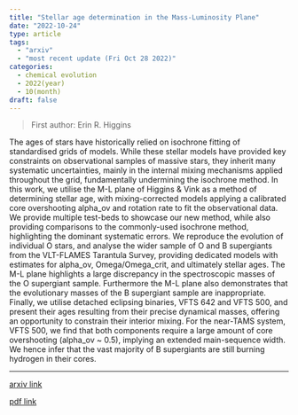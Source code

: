 ```yaml
---
title: "Stellar age determination in the Mass-Luminosity Plane"
date: "2022-10-24"
type: article
tags:
  - "arxiv"
  - "most recent update (Fri Oct 28 2022)"
categories:
  - chemical evolution
  - 2022(year)
  - 10(month)
draft: false
---
```


> First author: Erin R. Higgins

 The ages of stars have historically relied on isochrone fitting of
standardised grids of models. While these stellar models have provided key
constraints on observational samples of massive stars, they inherit many
systematic uncertainties, mainly in the internal mixing mechanisms applied
throughout the grid, fundamentally undermining the isochrone method. In this
work, we utilise the M-L plane of Higgins & Vink as a method of determining
stellar age, with mixing-corrected models applying a calibrated core
overshooting alpha_ov and rotation rate to fit the observational data. We
provide multiple test-beds to showcase our new method, while also providing
comparisons to the commonly-used isochrone method, highlighting the dominant
systematic errors. We reproduce the evolution of individual O stars, and
analyse the wider sample of O and B supergiants from the VLT-FLAMES Tarantula
Survey, providing dedicated models with estimates for alpha_ov,
Omega/Omega_crit, and ultimately stellar ages. The M-L plane highlights a large
discrepancy in the spectroscopic masses of the O supergiant sample. Furthermore
the M-L plane also demonstrates that the evolutionary masses of the B
supergiant sample are inappropriate. Finally, we utilise detached eclipsing
binaries, VFTS 642 and VFTS 500, and present their ages resulting from their
precise dynamical masses, offering an opportunity to constrain their interior
mixing. For the near-TAMS system, VFTS 500, we find that both components
require a large amount of core overshooting (alpha_ov ~ 0.5), implying an
extended main-sequence width. We hence infer that the vast majority of B
supergiants are still burning hydrogen in their cores.

---
[arxiv link](http://arxiv.org/abs/2210.13480v1)

[pdf link](http://arxiv.org/pdf/2210.13480v1)